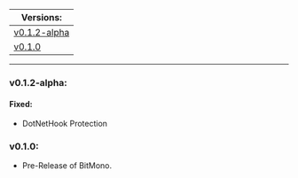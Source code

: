 | Versions: |
| - |
| [v0.1.2-alpha](#v012-alpha) |
| [v0.1.0](#v010) |

---

### v0.1.2-alpha:
#### Fixed:
* DotNetHook Protection

### v0.1.0:
* Pre-Release of BitMono.